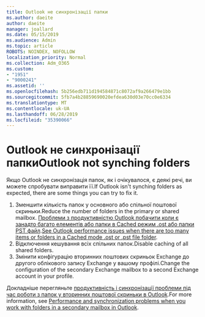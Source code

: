 ```yaml
---
title: Outlook не синхронізації папки
ms.author: daeite
author: daeite
manager: joallard
ms.date: 05/15/2019
ms.audience: Admin
ms.topic: article
ROBOTS: NOINDEX, NOFOLLOW
localization_priority: Normal
ms.collection: Adm_O365
ms.custom:
- "1951"
- "9000241"
ms.assetid: ''
ms.openlocfilehash: 5b256edb711d194584871c8072af9a266479e1bb
ms.sourcegitcommit: 5fb7a4b28859690020efdea630d03e70cc0e6334
ms.translationtype: MT
ms.contentlocale: uk-UA
ms.lasthandoff: 06/28/2019
ms.locfileid: "35390066"
---
```

# <a name="outlook-not-synching-folders"></a><span data-ttu-id="483b0-102">Outlook не синхронізації папки</span><span class="sxs-lookup"><span data-stu-id="483b0-102">Outlook not synching folders</span></span>

<span data-ttu-id="483b0-103">Якщо Outlook не синхронізація папок, як і очікувалося, є деякі речі, ви можете спробувати виправити її.</span><span class="sxs-lookup"><span data-stu-id="483b0-103">If Outlook isn't synching folders as expected, there are some things you can try to fix it.</span></span>

1. <span data-ttu-id="483b0-104">Зменшити кількість папок у основного або спільної поштової скриньки.</span><span class="sxs-lookup"><span data-stu-id="483b0-104">Reduce the number of folders in the primary or shared mailbox.</span></span> <span data-ttu-id="483b0-105">[Проблеми з продуктивністю Outlook побачити коли є занадто багато елементів або папки в Cached режим .ost або папки PST файл](https://support.microsoft.com/help/2768656).</span><span class="sxs-lookup"><span data-stu-id="483b0-105">[See Outlook performance issues when there are too many items or folders in a Cached mode .ost or .pst file folder](https://support.microsoft.com/help/2768656).</span></span>
2. <span data-ttu-id="483b0-106">Відключення кешування всіх спільних папок.</span><span class="sxs-lookup"><span data-stu-id="483b0-106">Disable caching of all shared folders.</span></span>
3. <span data-ttu-id="483b0-107">Змінити конфігурацію вторинних поштових скриньок Exchange до другого облікового запису Exchange у вашому профілі.</span><span class="sxs-lookup"><span data-stu-id="483b0-107">Change the configuration of the secondary Exchange mailbox to a second Exchange account in your profile.</span></span>

<span data-ttu-id="483b0-108">Докладніше перегляньте [продуктивність і синхронізації проблеми під час роботи з папок у вторинних поштової скриньки в Outlook](https://support.microsoft.com/help/3115602).</span><span class="sxs-lookup"><span data-stu-id="483b0-108">For more information, see [Performance and synchronization problems when you work with folders in a secondary mailbox in Outlook](https://support.microsoft.com/help/3115602).</span></span>